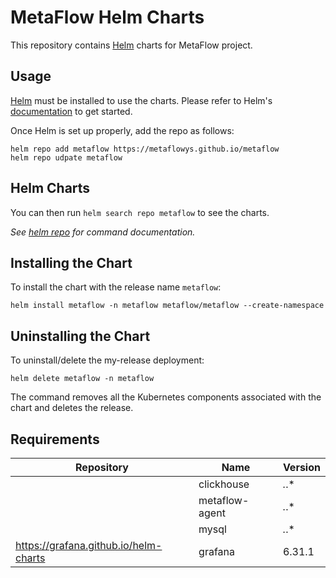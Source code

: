 # MetaFlow Helm Charts


This repository contains [Helm](https://helm.sh/) charts for MetaFlow project.

## Usage

[Helm](https://helm.sh) must be installed to use the charts.
Please refer to Helm's [documentation](https://helm.sh/docs/) to get started.

Once Helm is set up properly, add the repo as follows:

```console
helm repo add metaflow https://metaflowys.github.io/metaflow
helm repo udpate metaflow
```

## Helm Charts

You can then run `helm search repo metaflow` to see the charts.

_See [helm repo](https://helm.sh/docs/helm/helm_repo/) for command documentation._

## Installing the Chart

To install the chart with the release name `metaflow`:

```console
helm install metaflow -n metaflow metaflow/metaflow --create-namespace
```

## Uninstalling the Chart

To uninstall/delete the my-release deployment:

```console
helm delete metaflow -n metaflow
```

The command removes all the Kubernetes components associated with the chart and deletes the release.

## Requirements

| Repository | Name | Version |
|------------|------|---------|
|  | clickhouse | *.*.* |
|  | metaflow-agent | *.*.* |
|  | mysql | *.*.* |
| https://grafana.github.io/helm-charts | grafana | 6.31.1 |

